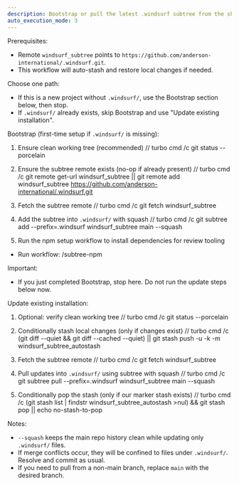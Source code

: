 ```yaml
---
description: Bootstrap or pull the latest .windsurf subtree from the shared subtree repository (no versioning)
auto_execution_mode: 3
---
```


Prerequisites:
- Remote `windsurf_subtree` points to `https://github.com/anderson-international/.windsurf.git`.
- This workflow will auto-stash and restore local changes if needed.

Choose one path:
- If this is a new project without `.windsurf/`, use the Bootstrap section below, then stop.
- If `.windsurf/` already exists, skip Bootstrap and use "Update existing installation".

Bootstrap (first-time setup if `.windsurf/` is missing):
1) Ensure clean working tree (recommended)
// turbo
cmd /c git status --porcelain

2) Ensure the subtree remote exists (no-op if already present)
// turbo
cmd /c git remote get-url windsurf_subtree || git remote add windsurf_subtree https://github.com/anderson-international/.windsurf.git

3) Fetch the subtree remote
// turbo
cmd /c git fetch windsurf_subtree

4) Add the subtree into `.windsurf/` with squash
// turbo
cmd /c git subtree add --prefix=.windsurf windsurf_subtree main --squash

5) Run the npm setup workflow to install dependencies for review tooling
- Run workflow: /subtree-npm

Important:
- If you just completed Bootstrap, stop here. Do not run the update steps below now.

Update existing installation:
1) Optional: verify clean working tree
// turbo
cmd /c git status --porcelain

2) Conditionally stash local changes (only if changes exist)
// turbo
cmd /c (git diff --quiet && git diff --cached --quiet) || git stash push -u -k -m windsurf_subtree_autostash

3) Fetch the subtree remote
// turbo
cmd /c git fetch windsurf_subtree

4) Pull updates into `.windsurf/` using subtree with squash
// turbo
cmd /c git subtree pull --prefix=.windsurf windsurf_subtree main --squash

5) Conditionally pop the stash (only if our marker stash exists)
// turbo
cmd /c (git stash list | findstr windsurf_subtree_autostash >nul) && git stash pop || echo no-stash-to-pop

Notes:
- `--squash` keeps the main repo history clean while updating only `.windsurf/` files.
- If merge conflicts occur, they will be confined to files under `.windsurf/`. Resolve and commit as usual.
- If you need to pull from a non-main branch, replace `main` with the desired branch.